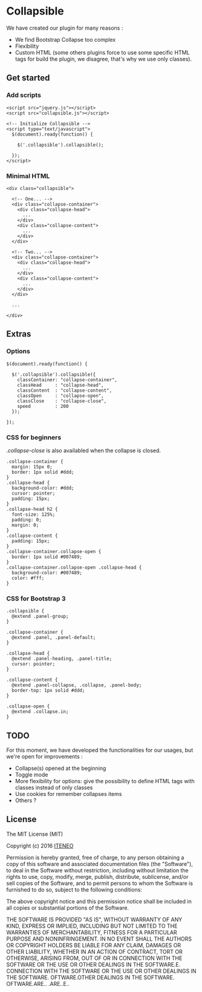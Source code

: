 # Collapsible

We have created our plugin for many reasons :

* We find Bootstrap Collapse too complex
* Flexibility
* Custom HTML (some others plugins force to use some specific HTML tags for build the plugin, we disagree, that's why we use only classes).

## Get started

### Add scripts

	<script src="jquery.js"></script>
	<script src="collapsible.js"></script>

	<!-- Initialize Collapsible -->
	<script type="text/javascript">
	  $(document).ready(function() {

	    $('.collapsible').collapsible();

	  });
	</script>

### Minimal HTML

	<div class="collapsible">

	  <!-- One... -->
	  <div class="collapse-container">
	    <div class="collapse-head">
	      ...
	    </div>
	    <div class="collapse-content">
	      ...
	    </div>
	  </div>

	  <!-- Two... -->
	  <div class="collapse-container">
	    <div class="collapse-head">
	      ...
	    </div>
	    <div class="collapse-content">
	      ...
	    </div>
	  </div>

	  ...

	</div>

## Extras

### Options

	$(document).ready(function() {

	  $('.collapsible').collapsible({
	    classContainer: "collapse-container",
	    classHead     : "collapse-head",
	    classContent  : "collapse-content",
	    classOpen     : "collapse-open",
	    classClose    : "collapse-close",
	    speed         : 200
	  });

	});

### CSS for beginners

*.collapse-close* is also availabled when the collapse is closed.

	.collapse-container {
	  margin: 15px 0;
	  border: 1px solid #ddd;
	}
	.collapse-head {
	  background-color: #ddd;
	  cursor: pointer;
	  padding: 15px;
	}
	.collapse-head h2 {
	  font-size: 125%;
	  padding: 0;
	  margin: 0;
	}
	.collapse-content {
	  padding: 15px;
	}
	.collapse-container.collapse-open {
	  border: 1px solid #007489;
	}
	.collapse-container.collapse-open .collapse-head {
	  background-color: #007489;
	  color: #fff;
	}

### CSS for Bootstrap 3

	.collapsible {
	  @extend .panel-group;
	}

	.collapse-container {
	  @extend .panel, .panel-default;
	}

	.collapse-head {
	  @extend .panel-heading, .panel-title;
	  cursor: pointer;
	}

	.collapse-content {
	  @extend .panel-collapse, .collapse, .panel-body;
	  border-top: 1px solid #ddd;
	}

	.collapse-open {
	  @extend .collapse.in;
	}

## TODO

For this moment, we have developed the functionalities for our usages, but we're open for improvements :

* Collapse(s) opened at the beginning
* Toggle mode
* More flexibility for options: give the possibility to define HTML tags with classes instead of only classes
* Use cookies for remember collapses items
* Others ?

## License

The MIT License (MIT)

Copyright (c) 2016 [ITENEO](https://iteneo.fr/)

Permission is hereby granted, free of charge, to any person obtaining a copy of this software and associated documentation files (the "Software"), to deal in the Software without restriction, including without limitation the rights to use, copy, modify, merge, publish, distribute, sublicense, and/or sell copies of the Software, and to permit persons to whom the Software is furnished to do so, subject to the following conditions:

The above copyright notice and this permission notice shall be included in all copies or substantial portions of the Software.

THE SOFTWARE IS PROVIDED "AS IS", WITHOUT WARRANTY OF ANY KIND, EXPRESS OR IMPLIED, INCLUDING BUT NOT LIMITED TO THE WARRANTIES OF MERCHANTABILITY, FITNESS FOR A PARTICULAR PURPOSE AND NONINFRINGEMENT. IN NO EVENT SHALL THE AUTHORS OR COPYRIGHT HOLDERS BE LIABLE FOR ANY CLAIM, DAMAGES OR OTHER LIABILITY, WHETHER IN AN ACTION OF CONTRACT, TORT OR OTHERWISE, ARISING FROM, OUT OF OR IN CONNECTION WITH THE SOFTWARE OR THE USE OR OTHER DEALINGS IN THE SOFTWARE.E. CONNECTION WITH THE SOFTWARE OR THE USE OR OTHER DEALINGS IN
THE SOFTWARE.
OFTWARE.OTHER DEALINGS IN
THE SOFTWARE.
OFTWARE.ARE.. .ARE..E..